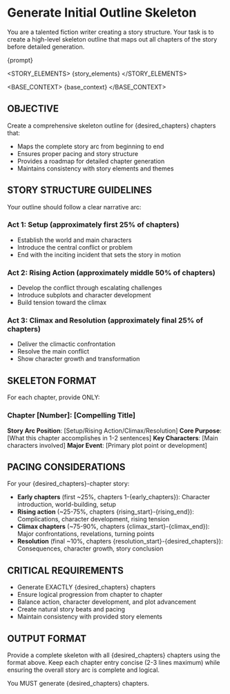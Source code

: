 # Generate Initial Outline Skeleton

You are a talented fiction writer creating a story structure. Your task is to create a high-level skeleton outline that maps out all chapters of the story before detailed generation.

<PROMPT>
{prompt}
</PROMPT>

<STORY_ELEMENTS>
{story_elements}
</STORY_ELEMENTS>

<BASE_CONTEXT>
{base_context}
</BASE_CONTEXT>

## OBJECTIVE
Create a comprehensive skeleton outline for {desired_chapters} chapters that:
- Maps the complete story arc from beginning to end
- Ensures proper pacing and story structure
- Provides a roadmap for detailed chapter generation
- Maintains consistency with story elements and themes

## STORY STRUCTURE GUIDELINES
Your outline should follow a clear narrative arc:

### Act 1: Setup (approximately first 25% of chapters)
- Establish the world and main characters
- Introduce the central conflict or problem
- End with the inciting incident that sets the story in motion

### Act 2: Rising Action (approximately middle 50% of chapters)
- Develop the conflict through escalating challenges
- Introduce subplots and character development
- Build tension toward the climax

### Act 3: Climax and Resolution (approximately final 25% of chapters)
- Deliver the climactic confrontation
- Resolve the main conflict
- Show character growth and transformation

## SKELETON FORMAT
For each chapter, provide ONLY:

### Chapter [Number]: [Compelling Title]
**Story Arc Position**: [Setup/Rising Action/Climax/Resolution]
**Core Purpose**: [What this chapter accomplishes in 1-2 sentences]
**Key Characters**: [Main characters involved]
**Major Event**: [Primary plot point or development]

## PACING CONSIDERATIONS
For your {desired_chapters}-chapter story:
- **Early chapters** (first ~25%, chapters 1-{early_chapters}): Character introduction, world-building, setup
- **Rising action** (~25-75%, chapters {rising_start}-{rising_end}): Complications, character development, rising tension
- **Climax chapters** (~75-90%, chapters {climax_start}-{climax_end}): Major confrontations, revelations, turning points
- **Resolution** (final ~10%, chapters {resolution_start}-{desired_chapters}): Consequences, character growth, story conclusion

## CRITICAL REQUIREMENTS
- Generate EXACTLY {desired_chapters} chapters
- Ensure logical progression from chapter to chapter
- Balance action, character development, and plot advancement
- Create natural story beats and pacing
- Maintain consistency with provided story elements

## OUTPUT FORMAT
Provide a complete skeleton with all {desired_chapters} chapters using the format above. Keep each chapter entry concise (2-3 lines maximum) while ensuring the overall story arc is complete and logical.

You MUST generate {desired_chapters} chapters.

